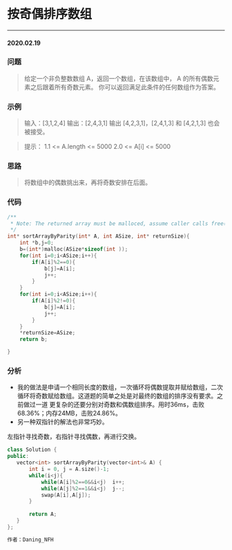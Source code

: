# 按奇偶排序数组
***
#### 2020.02.19

### 问题
>给定一个非负整数数组 A，返回一个数组，在该数组中， A 的所有偶数元素之后跟着所有奇数元素。
你可以返回满足此条件的任何数组作为答案。

### 示例
>输入：[3,1,2,4]
输出：[2,4,3,1]
输出 [4,2,3,1]，[2,4,1,3] 和 [4,2,1,3] 也会被接受。

>提示：
1.1 <= A.length <= 5000
2.0 <= A[i] <= 5000

### 思路
>将数组中的偶数挑出来，再将奇数安排在后面。

### 代码
```c
/**
 * Note: The returned array must be malloced, assume caller calls free().
 */
int* sortArrayByParity(int* A, int ASize, int* returnSize){
    int *b,j=0;
    b=(int*)malloc(ASize*sizeof(int ));
    for(int i=0;i<ASize;i++){
        if(A[i]%2==0){
            b[j]=A[i];
            j++;
        }
    }
    for(int i=0;i<ASize;i++){
        if(A[i]%2!=0){
            b[j]=A[i];
            j++;
        }
    }
    *returnSize=ASize;
    return b;

}
```

### 分析
 - 我的做法是申请一个相同长度的数组，一次循环将偶数提取并赋给数组，二次循环将奇数赋给数组。这道题的简单之处是对最终的数组的排序没有要求。之前做过一道
   更复杂的还要分别对奇数和偶数组排序。用时36ms，击败68.36%；内存24MB，击败24.86%。
 - 另一种双指针的解法也非常巧妙。
 
 左指针寻找奇数，右指针寻找偶数，再进行交换。
 ```c++
 class Solution {
public:
    vector<int> sortArrayByParity(vector<int>& A) {
        int i = 0, j = A.size()-1;
        while(i<j){
            while(A[i]%2==0&&i<j)  i++;
            while(A[j]%2==1&&i<j)  j--;
            swap(A[i],A[j]);
        }
        
        return A;
    }
};

作者：Daning_NFH
